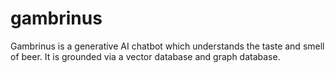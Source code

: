 # gambrinus
Gambrinus is a generative AI chatbot which understands the taste and smell of beer. It is grounded via a vector database and graph database.
